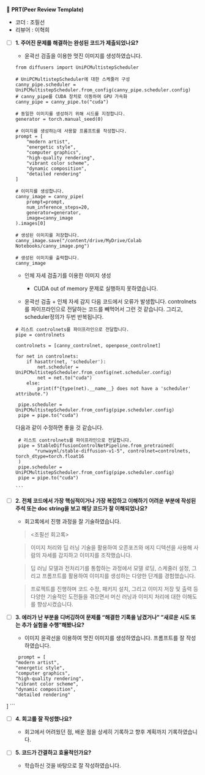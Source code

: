 🔑 **PRT(Peer Review Template)**
- 코더 : 조필선
- 리뷰어 : 이혁희
- [ ]  **1. 주어진 문제를 해결하는 완성된 코드가 제출되었나요?**
    - 윤곽선 검출을 이용한 멋진 이미지를 생성하였습니다.
    ```
    from diffusers import UniPCMultistepScheduler

    # UniPCMultistepScheduler에 대한 스케줄러 구성
    canny_pipe.scheduler = UniPCMultistepScheduler.from_config(canny_pipe.scheduler.config)
    # canny_pipe를 CUDA 장치로 이동하여 GPU 가속화
    canny_pipe = canny_pipe.to("cuda")

    # 동일한 이미지를 생성하기 위해 시드를 지정합니다.
    generator = torch.manual_seed(0)

    # 이미지를 생성하는데 사용할 프롬프트를 작성합니다.
    prompt = [
        "modern artist",
        "energetic style",
        "computer graphics",
        "high-quality rendering",
        "vibrant color scheme",
        "dynamic composition",
        "detailed rendering"
    ]

    # 이미지를 생성합니다.
    canny_image = canny_pipe(
        prompt=prompt,
        num_inference_steps=20,
        generator=generator,
        image=canny_image
    ).images[0]

    # 생성된 이미지를 저장합니다.
    canny_image.save("/content/drive/MyDrive/Colab Notebooks/canny_image.png")

    # 생성된 이미지를 출력합니다.
    canny_image
    ```
    
    - 인체 자세 검출기를 이용한 이미지 생성
        - CUDA out of memory 문제로 실행하지 못하였습니다.
        
    - 윤곽선 검출 + 인체 자세 감지
    다음 코드에서 오류가 발생합니다. controlnets를 파이프라인으로 전달하는 코드를 빼먹어서 그런 것 같습니다.
    그리고, scheduler정의가 두번 반복됩니다.
    ```
    # 리스트 controlnets를 파이프라인으로 전달합니다.
    pipe = controlnets

    controlnets = [canny_controlnet, openpose_controlnet]

    for net in controlnets:
        if hasattr(net, 'scheduler'):
            net.scheduler = UniPCMultistepScheduler.from_config(net.scheduler.config)
            net = net.to("cuda")
        else:
            print(f"{type(net).__name__} does not have a 'scheduler' attribute.")
     
     pipe.scheduler = UniPCMultistepScheduler.from_config(pipe.scheduler.config)
     pipe = pipe.to("cuda")
    ```
     다음과 같이 수정하면 좋을 것 같습니다.
     ````
      # 리스트 controlnets를 파이프라인으로 전달합니다. 
      pipe = StableDiffusionControlNetPipeline.from_pretrained(
            "runwayml/stable-diffusion-v1-5", controlnet=controlnets, torch_dtype=torch.float16
      )
      pipe.scheduler = UniPCMultistepScheduler.from_config(pipe.scheduler.config)
      pipe = pipe.to("cuda")

     ```
     
- [ ]  **2. 전체 코드에서 가장 핵심적이거나 가장 복잡하고 이해하기 어려운 부분에 작성된 
주석 또는 doc string을 보고 해당 코드가 잘 이해되었나요?**
    - 회고록에서 진행 과정을 잘 기술하였습니다.
    > <조필선 회고록>

    > 이미지 처리와 딥 러닝 기술을 활용하여 오픈포즈와 에지 디텍션을 사용해 사람의 자세를 감지하고 이미지를 조작했습니다.

    > 딥 러닝 모델과 전처리기를 통합하는 과정에서 모델 로딩, 스케줄러 설정, 그리고 프롬프트를 활용하여 이미지를 생성하는 다양한 단계를 경험했습니다.

    > 프로젝트를 진행하며 코드 수정, 패키지 설치, 그리고 이미지 저장 및 출력 등 다양한 기술적인 도전들을 겪으면서 머신 러닝과 이미지 처리에 대한 이해도를 향상시켰습니다.
    
- [ ]  **3. 에러가 난 부분을 디버깅하여 문제를 “해결한 기록을 남겼거나” 
”새로운 시도 또는 추가 실험을 수행”해봤나요?**
    - 이미지 윤곽선을 이용하여 멋진 이미지를 생성하였습니다. 프롬프트를 잘 작성하였습니다.
    ```
     prompt = [
    "modern artist",
    "energetic style",
    "computer graphics",
    "high-quality rendering",
    "vibrant color scheme",
    "dynamic composition",
    "detailed rendering"
]
    ```
- [ ]  **4. 회고를 잘 작성했나요?**
    - 회고에서 어려웠던 점, 배운 점을 상세히 기록하고 향후 계획까지 기록하였습니다.

- [ ]  **5. 코드가 간결하고 효율적인가요?**
    - 학습하신 것을 바탕으로 잘 작성하였습니다.